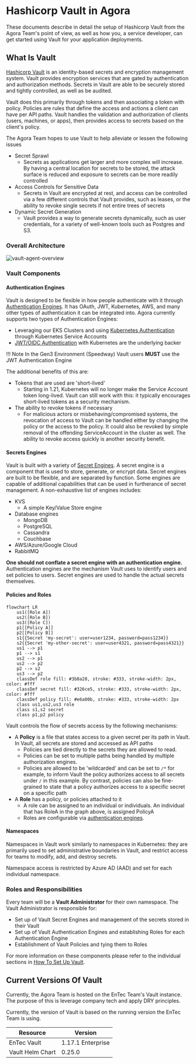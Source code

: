 # Hashicorp Vault in Agora

These documents describe in detail the setup of Hashicorp Vault from the Agora Team's point of view, as well as how you, a service developer, can get started using Vault for your application deployments.

## What Is Vault

[Hashicorp Vault](https://www.vaultproject.io/) is an identity-based secrets and encryption management system.
Vault provides encryption services that are gated by authentication and authorization methods.
Secrets in Vault are able to be securely stored and tightly controlled, as well as be audited.

Vault does this primarily through tokens and then associating a token with policy.
Policies are rules that define the access and actions a client can have per API paths.
Vault handles the validation and authorization of clients (users, machines, or apps), then provides access to secrets based on the client's policy.

The Agora Team hopes to use Vault to help alleviate or lessen the following issues

* Secret Sprawl
  * Secrets as applications get larger and more complex will increase.
    By having a central location for secrets to be stored, the attack surface is reduced and exposure to secrets can be more readily controlled
* Access Controls for Sensitive Data
  * Secrets in Vault are encrypted at rest, and access can be controlled via a few different controls that Vault provides, such as leases, or the ability to revoke single secrets if not entire trees of secrets
* Dynamic Secret Generation
  * Vault provides a way to generate secrets dynamically, such as user credentials, for a variety of well-known tools such as Postgres and S3.

### Overall Architecture

![vault-agent-overview](./assets/vault-agent-overview.jpg)

### Vault Components

#### Authentication Engines

Vault is designed to be flexible in how people authenticate with it through [Authentication Engines](https://developer.hashicorp.com/vault/docs/auth).
It has OAuth, JWT, Kubernetes, AWS, and many other types of authentication it can be integrated into.
Agora currently supports two types of Authentication Engines:

* Leveraging our EKS Clusters and using [Kubernetes Authentication](https://developer.hashicorp.com/vault/docs/auth/kubernetes) through Kubernetes Service Accounts
* [JWT/OIDC Authentication](https://developer.hashicorp.com/vault/docs/auth/jwt) with Kubernetes are the underlying backer

!!! Note
    In the Gen3 Environment (Speedway) Vault users **MUST** use the JWT
    Authentication Engine

The additional benefits of this are:

* Tokens that are used are 'short-lived'
  * Starting in 1.21, Kubernetes will no longer make the Service Account token long-lived.
    Vault can still work with this: it typically encourages short-lived tokens as a security mechanism.
* The ability to revoke tokens if necessary
  * For malicious actors or misbehaving/compromised systems, the revocation of access to Vault can be handled either by changing the policy or the access to the policy.
    It could also be revoked by simple removal of the offending ServiceAccount in the cluster as well.
    The ability to revoke access quickly is another security benefit.

#### Secrets Engines

Vault is built with a variety of [Secret Engines](https://developer.hashicorp.com/vault/docs/secrets).
A secret engine is a component that is used to store, generate, or encrypt data. Secret engines are built to be flexible, and are separated by function.
Some engines are capable of additional capabilities that can be used in furtherance of secret management.
A non-exhaustive list of engines includes:

* KVS
  * A simple Key/Value Store engine
* Database engines
  * MongoDB
  * PostgreSQL
  * Cassandra
  * Couchbase
* AWS/Azure/Google Cloud
* RabbitMQ

**One should not conflate a secret engine with an authentication engine.**
Authentication engines are the mechanism Vault uses to identify users and set policies to users.
Secret engines are used to handle the actual secrets themselves.

#### Policies and Roles

```mermaid
flowchart LR
    us1([Role A])
    us2([Role B])
    us3([Role C])
    p1[[Policy A]]
    p2[[Policy B]]
    s1{{Secret 'my-secret': user=user1234, password=pass1234}}
    s2{{Secret 'my-other-secret': user=user4321, password=pass4321}}
    us1 --> p1
    p1 --> s1
    us2 --> p1
    us2 --> p2
    p2 --> s2
    us3 --> p2
    classDef role fill: #3b8a28, stroke: #333, stroke-width: 2px, color: #fff
    classDef secret fill: #326ce5, stroke: #333, stroke-width: 2px, color: #fff
    classDef policy fill: #e6a00b, stroke: #333, stroke-width: 2px
    class us1,us2,us3 role
    class s1,s2 secret
    class p1,p2 policy
```

Vault controls the flow of secrets access by the following mechanisms:

* A **Policy** is a file that states access to a given secret per its path in Vault. In Vault, all secrets are stored and accessed as API paths
  * Policies are tied directly to the secrets they are allowed to read.
  * Policies can be set to multiple paths being handled by multiple authorization engines.
  * Policies are allowed to be 'wildcarded' and can be set to `/*` for example, to inform Vault the policy authorizes access to all secrets under `/` in this example.
    By contrast, policies can also be fine-grained to state that a policy authorizes access to a specific secret on a specific path
* A **Role** has a policy, or policies attached to it
  * A role can be assigned to an individual or individuals.
    An individual that has RoleA in the graph above, is assigned PolicyA
  * Roles are configurable via [authentication engines](#authentication-engines).

#### Namespaces

Namespaces in Vault work similarly to namespaces in Kubernetes: they are primarily used to set administrative boundaries in Vault, and restrict access for teams to modify, add, and destroy secrets.

Namespace access is restricted by Azure AD (AAD) and set for each individual namespace.

### Roles and Responsibilities

Every team will be a **Vault Administrator** for their own namespace.
The Vault Administrator is responsible for:

* Set up of Vault Secret Engines and management of the secrets stored in their Vault
* Set up of Vault Authentication Engines and establishing Roles for each Authentication Engine
* Establishment of Vault Policies and tying them to Roles

For more information on these components please refer to the individual sections in [How To Set Up Vault](vault_setup.md).

## Current Versions Of Vault

Currently, the Agora Team is hosted on the EnTec Team's Vault instance.
The purpose of this is leverage company tech and apply DRY principles.

Currently, the version of Vault is based on the running version the EnTec Team is using.

| Resource         | Version           |
|------------------|-------------------|
| EnTec Vault      | 1.17.1 Enterprise |
| Vault Helm Chart | 0.25.0            |
